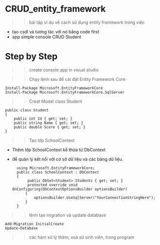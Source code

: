 ﻿# CRUD_entity_framework
>> bài tập ví dụ về cách sử dụng entity framework trong việc
- tạo csdl và tương tác với nó bằng code first
- app simple console CRUD Student


# Step by Step

>> create console app in visual studio 

>> Chạy lệnh sau để cài đặt Entity Framework Core 

	Install-Package Microsoft.EntityFrameworkCore
	Install-Package Microsoft.EntityFrameworkCore.SqlServer

>> Creat Model class Student

	public class Student
	{
		public int Id { get; set; }
		public string Name { get; set; }
		public double Score { get; set; }
	}

>> Tạo lớp SchoolContext
- Thêm lớp SchoolContext kế thừa từ DbContext
- để quản lý kết nối với cơ sở dữ liệu và các bảng dữ liệu.

		using Microsoft.EntityFrameworkCore;				
	    public class SchoolContext : DbContext							
	    {
			 public DbSet<Student> Students { get; set; }
			 protected override void OnConfiguring(DbContextOptionsBuilder optionsBuilder)
			{
				optionsBuilder.UseSqlServer("YourConnectionStringHere");
			}		}	 
>> lệnh tạo migration và update database

	Add-Migration InitialCreate
	Update-Database

>> các hàm xử lý thêm, xoá sử sinh viên, trong program